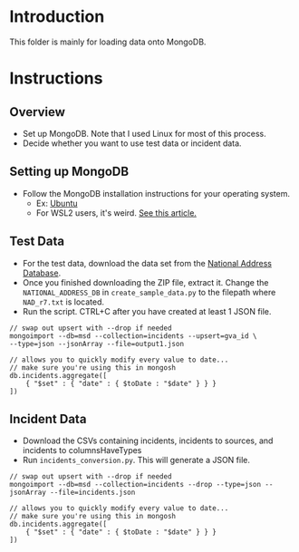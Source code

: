 # Introduction
This folder is mainly for loading data onto MongoDB.

# Instructions
## Overview
* Set up MongoDB. Note that I used Linux for most of this process.
* Decide whether you want to use test data or incident data.

## Setting up MongoDB
* Follow the MongoDB installation instructions for your operating system.
   * Ex: [Ubuntu](https://docs.mongodb.com/manual/tutorial/install-mongodb-on-ubuntu/)
   * For WSL2 users, it's weird. [See this article.](https://docs.microsoft.com/en-us/windows/wsl/tutorials/wsl-database#install-mongodb)

## Test Data
* For the test data, download the data set from the 
  [National Address Database](https://www.transportation.gov/gis/national-address-database/national-address-database-0).
* Once you finished downloading the ZIP file, extract it.
  Change the `NATIONAL_ADDRESS_DB` in `create_sample_data.py` 
  to the filepath where `NAD_r7.txt` is located.
* Run the script. CTRL+C after you have created at least 1 JSON file.
```
// swap out upsert with --drop if needed
mongoimport --db=msd --collection=incidents --upsert=gva_id \
--type=json --jsonArray --file=output1.json

// allows you to quickly modify every value to date...
// make sure you're using this in mongosh
db.incidents.aggregate([
    { "$set" : { "date" : { $toDate : "$date" } } }
])
```

## Incident Data
* Download the CSVs containing incidents, incidents to sources, and incidents to columnsHaveTypes
* Run `incidents_conversion.py`. This will generate a JSON file.
```
// swap out upsert with --drop if needed
mongoimport --db=msd --collection=incidents --drop --type=json --jsonArray --file=incidents.json 

// allows you to quickly modify every value to date...
// make sure you're using this in mongosh
db.incidents.aggregate([
    { "$set" : { "date" : { $toDate : "$date" } } }
])
```


